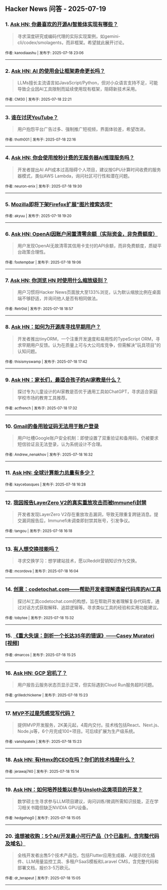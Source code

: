 ## Hacker News 问答 - 2025-07-19


### 1. [Ask HN: 你最喜欢的开源AI智能体实现有哪些？](https://news.ycombinator.com/item?id=44610772)
> 寻求深度研究或编码代理的实际实现案例，如gemini-cli/codex/smolagents，而非框架。希望就此展开讨论。

<sub>作者: kanodiaashu | 发布于: 2025-07-18 23:06</sub>

---

### 2. [Ask HN: AI 的使用会让框架寿命更长吗？](https://news.ycombinator.com/item?id=44610419)
> LLMs擅长主流语言如JavaScript/Python，但对小众语言支持不足，可能导致企业因AI工具限制而延续使用现有框架，阻碍新技术采用。

<sub>作者: CM30 | 发布于: 2025-07-18 22:21</sub>

---

### 3. [谁在讨厌YouTube？](https://news.ycombinator.com/item?id=44610371)
> 用户抱怨平台广告过多、强制推广短视频，界面体验差，希望改进。

<sub>作者: thoth001 | 发布于: 2025-07-18 22:16</sub>

---

### 4. [Ask HN: 你会使用按秒计费的无服务器AI推理服务吗？](https://news.ycombinator.com/item?id=44608857)
> 开发者提出AI API成本过高阻碍个人项目，建议按GPU计算时间收费的服务器模式，类似AWS Lambda，询问社区可行性和潜在问题。

<sub>作者: neuron-enix | 发布于: 2025-07-18 19:30</sub>

---

### 5. [Mozilla即将下架Firefox扩展"图片搜索选项"](https://news.ycombinator.com/item?id=44608737)

<sub>作者: akyuu | 发布于: 2025-07-18 19:20</sub>

---

### 6. [Ask HN: OpenAI因账户闲置清零余额（实际资金，非免费额度）](https://news.ycombinator.com/item?id=44608595)
> 用户发现OpenAI无故清零其信用卡支付的API余额，而非免费额度，质疑平台政策合理性。

<sub>作者: footempbar | 发布于: 2025-07-18 19:06</sub>

---

### 7. [Ask HN: 你浏览 HN 时使用什么缩放级别？](https://news.ycombinator.com/item?id=44608482)
> 用户习惯将Hacker News页面放大至133%浏览，认为默认缩放比例在桌面端不够舒适，并询问他人是否有相同做法。

<sub>作者: Retr0id | 发布于: 2025-07-18 18:57</sub>

---

### 8. [Ask HN：如何为开源库寻找早期用户？](https://news.ycombinator.com/item?id=44607673)
> 开发者推出tinyORM，一个注重开发速度和易用性的TypeScript ORM，寻求早期用户反馈。认为在质量上可与大公司库竞争，但需解决"玩具项目"的认知问题。

<sub>作者: thisismyswamp | 发布于: 2025-07-18 17:42</sub>

---

### 9. [Ask HN：家长们，最适合孩子的AI家教是什么？](https://news.ycombinator.com/item?id=44607536)
> 探讨专为儿童设计的AI家教是否优于通用工具如ChatGPT，寻求适合家庭学校市场的教育工具推荐。

<sub>作者: actfrench | 发布于: 2025-07-18 17:32</sub>

---

### 10. [Gmail的备用验证码无法用于账户登录](https://news.ycombinator.com/item?id=44606671)
> 用户吐槽Google账户安全机制：即使设置了双重验证和备用码，仍被要求短信验证且无法登录，认为系统设计不合理。

<sub>作者: Andrew_nenakhov | 发布于: 2025-07-18 16:32</sub>

---

### 11. [Ask HN: 全球计算能力总量有多少？](https://news.ycombinator.com/item?id=44606614)

<sub>作者: kaycebasques | 发布于: 2025-07-18 16:28</sub>

---

### 12. [我因报告LayerZero V2的真实重放攻击而被Immunefi封禁](https://news.ycombinator.com/item?id=44606493)
> 开发者发现LayerZero V2存在重放攻击漏洞，导致无限重复跨链消息。提交漏洞报告后，Immunefi未调查即封禁其账号，引发争议。

<sub>作者: tangou | 发布于: 2025-07-18 16:18</sub>

---

### 13. [有人想交换技能吗？](https://news.ycombinator.com/item?id=44606308)
> 寻求交换学习：想学建站技术，愿以Reddit营销知识作为交换。

<sub>作者: mcordova | 发布于: 2025-07-18 16:04</sub>

---

### 14. [创意：codetochat.com——帮助开发者理解遗留代码库的AI工具](https://news.ycombinator.com/item?id=44605847)
> 探讨AI工具codetochat.com的构想，旨在帮助开发者理解复杂代码库，通过对话方式获取解释、追踪逻辑等。寻求类似工具的经验和实用功能建议。

<sub>作者: tobytee | 发布于: 2025-07-18 15:32</sub>

---

### 15. [《重大失误：剖析一个长达35年的错误》——Casey Muratori [视频]](https://news.ycombinator.com/item?id=44605746)

<sub>作者: dmarcos | 发布于: 2025-07-18 15:25</sub>

---

### 16. [Ask HN: GCP 宕机了？](https://news.ycombinator.com/item?id=44605732)
> 用户报告云服务状态页显示正常，但实际遇到Cloud Run服务超时问题。

<sub>作者: grilledchickenw | 发布于: 2025-07-18 15:23</sub>

---

### 17. [MVP不过是凭感觉写代码？](https://news.ycombinator.com/item?id=44605728)
> 提供MVP开发服务，2K美元起，4周内交付。技术栈包括React、Next.js、Node.js等，6个月完成100+项目。可后续扩展为生产级系统。

<sub>作者: vanshpatelx | 发布于: 2025-07-18 15:23</sub>

---

### 18. [Ask HN: 有Htmx的CEO在吗？你们的技术栈是什么？](https://news.ycombinator.com/item?id=44605601)

<sub>作者: jerawaj740 | 发布于: 2025-07-18 15:14</sub>

---

### 19. [Ask HN：如何培养技能以参与Unsloth这类项目的开发？](https://news.ycombinator.com/item?id=44605463)
> 数学硕士生寻求参与LLM项目建议，询问训练/微调所需知识技能，正在学习相关书籍但缺乏NVIDIA GPU设备。

<sub>作者: hedgehog0 | 发布于: 2025-07-18 15:05</sub>

---

### 20. [谁想被收购：5个AI/开发最小可行产品（1个已盈利，含完整代码及域名）](https://news.ycombinator.com/item?id=44605461)
> 全栈开发者出售5个技术产品包，包括Flutter应用生成器、AI提示优化插件、LLM用量监控工具、多租户SaaS模板和Laravel CMS，含完整代码和部署文档，报价3-5万欧元。

<sub>作者: dr_terapeut | 发布于: 2025-07-18 15:05</sub>

---
